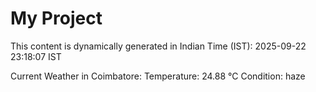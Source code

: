 # My Project

This content is dynamically generated in Indian Time (IST): 2025-09-22 23:18:07 IST


Current Weather in Coimbatore:
Temperature: 24.88 °C
Condition: haze
